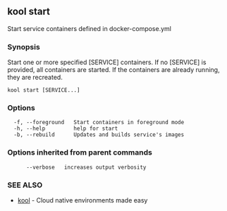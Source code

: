 ## kool start

Start service containers defined in docker-compose.yml

### Synopsis

Start one or more specified [SERVICE] containers. If no [SERVICE] is provided,
all containers are started. If the containers are already running, they are recreated.

```
kool start [SERVICE...]
```

### Options

```
  -f, --foreground   Start containers in foreground mode
  -h, --help         help for start
  -b, --rebuild      Updates and builds service's images
```

### Options inherited from parent commands

```
      --verbose   increases output verbosity
```

### SEE ALSO

* [kool](kool)	 - Cloud native environments made easy

